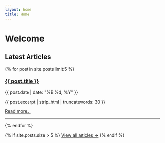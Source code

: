 ```yaml
---
layout: home
title: Home
---
```


# Welcome

## Latest Articles

{% for post in site.posts limit:5 %}
  <div class="post-preview">
    <h3><a href="{{ post.url | relative_url }}">{{ post.title }}</a></h3>
    <p class="post-meta">{{ post.date | date: "%B %d, %Y" }}</p>
    <p>{{ post.excerpt | strip_html | truncatewords: 30 }}</p>
    <a href="{{ post.url | relative_url }}">Read more...</a>
  </div>
  <hr>
{% endfor %}

{% if site.posts.size > 5 %}
  <a href="/blog" class="all-posts-link">View all articles →</a>
{% endif %}